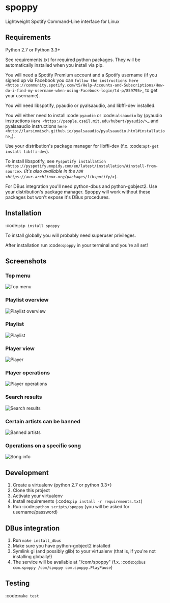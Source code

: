 # spoppy
Lightweight Spotify Command-Line interface for Linux

## Requirements

Python 2.7 or Python 3.3+

See requirements.txt for required python packages. They will be automatically installed when you install via pip.

You will need a Spotify Premium account and a Spotify username (if you signed up via Facebook you can `follow the instructions here <https://community.spotify.com/t5/Help-Accounts-and-Subscriptions/How-do-i-find-my-username-when-using-Facebook-login/td-p/859795>`_ to get your username).

You will need libspotify, pyaudio or pyalsaaudio, and libffi-dev installed.

You will either need to install :code:`pyaudio` or :code:`alsaaudio` by (pyaudio instructions `Here <https://people.csail.mit.edu/hubert/pyaudio/>`_ and pyalsaaudio instructions `here <http://larsimmisch.github.io/pyalsaaudio/pyalsaaudio.html#installation>`_).

Use your distribution's package manager for libffi-dev (f.x. :code:`apt-get install libffi-dev`).

To install libspotify, see `Pyspotify installation <https://pyspotify.mopidy.com/en/latest/installation/#install-from-source>`_. (It's also available in the `AUR <https://aur.archlinux.org/packages/libspotify/>`_).

For DBus integration you'll need python-dbus and python-gobject2. Use your distribution's package manager. Spoppy will work without these packages but won't expose it's DBus procedures.

## Installation

:code:`pip install spoppy`

To install globally you will probably need superuser privileges.

After installation run :code:`spoppy` in your terminal and you're all set!

## Screenshots

### Top menu
![Top menu](/screenshots/top_menu.png?raw=true "Top menu")
### Playlist overview
![Playlist overview](/screenshots/playlist_overview.png?raw=true "Playlist overview")
### Playlist
![Playlist](/screenshots/playlist.png?raw=true "Playlist")
### Player view
![Player](/screenshots/player.png?raw=true "Player")
### Player operations
![Player operations](/screenshots/player_operations.png?raw=true "Player operations")
### Search results
![Search results](/screenshots/search_results.png?raw=true "Search results")
### Certain artists can be banned
![Banned artists](/screenshots/banned_artist.png?raw=true "Banned artists")
### Operations on a specific song
![Song info](/screenshots/song_info.png?raw=true "Song info")

## Development

1. Create a virtualenv (python 2.7 or python 3.3+)
2. Clone this project
3. Activate your virtualenv
4. Install requirements (:code:`pip install -r requirements.txt`)
5. Run :code:`python scripts/spoppy` (you will be asked for username/password)

## DBus integration

1. Run `make install_dbus`
2. Make sure you have python-gobject2 installed
3. Symlink gi (and possibly glib) to your virtualenv (that is, if you're not installing globally!)
4. The service will be available at "/com/spoppy" (f.x. :code:`qdbus com.spoppy /com/spoppy com.spoppy.PlayPause`)

## Testing

:code:`make test`
